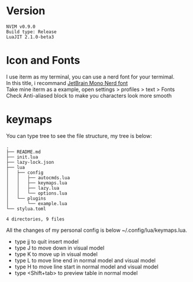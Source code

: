 # Version


```shell
NVIM v0.9.0
Build type: Release
LuaJIT 2.1.0-beta3
```
# Icon and Fonts

I use iterm as my terminal, you can use a nerd font for your termimal.  
In this title, i recommand [JetBrain Mono Nerd font](https://www.nerdfonts.com/#downloads)  
Take mine iterm as a example, open settings > profiles > text > Fonts  
Check Anti-aliased block to make you characters look more smooth   

# keymaps

You can type tree to see the file structure, my tree is below:
```shell
.
├── README.md
├── init.lua
├── lazy-lock.json
├── lua
│   ├── config
│   │   ├── autocmds.lua
│   │   ├── keymaps.lua
│   │   ├── lazy.lua
│   │   └── options.lua
│   └── plugins
│       └── example.lua
└── stylua.toml

4 directories, 9 files
```
All the changes of my personal config is below ~/.config/lua/keymaps.lua.

+ type jj to quit insert model
+ type J to move down in visual model
+ type K to move up in visual model
+ type L to move line end in normal model and visual model
+ type H to move line start in normal model and visual model
+ type <Shift+tab> to preview table in normal model

